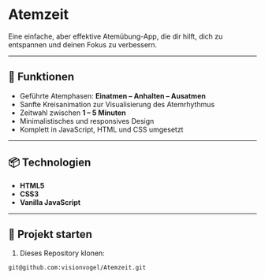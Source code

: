 # Atemzeit
Eine einfache, aber effektive Atemübung-App, die dir hilft, dich zu entspannen und deinen Fokus zu verbessern.

---

## 🌟 Funktionen

- Geführte Atemphasen: **Einatmen – Anhalten – Ausatmen**
- Sanfte Kreisanimation zur Visualisierung des Atemrhythmus
- Zeitwahl zwischen **1 – 5 Minuten**
- Minimalistisches und responsives Design
- Komplett in JavaScript, HTML und CSS umgesetzt

---

## 📦 Technologien

- **HTML5**
- **CSS3**
- **Vanilla JavaScript**

---

## 🚀 Projekt starten

1. Dieses Repository klonen:
```bash
git@github.com:visionvogel/Atemzeit.git
